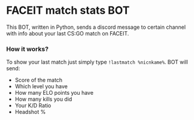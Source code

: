 # FACEIT match stats BOT
This BOT, written in Python, sends a discord message to certain channel with info about your last CS:GO match on FACEIT.

### How it works?
To show your last match just simply type `!lastmatch %nicnkame%`. BOT will send:
* Score of the match
* Which level you have
* How many ELO points you have
* How many kills you did
* Your K/D Ratio
* Headshot %

